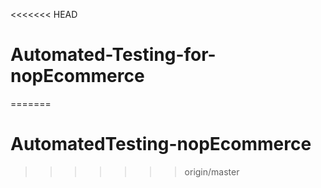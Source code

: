 <<<<<<< HEAD
# Automated-Testing-for-nopEcommerce
=======
# AutomatedTesting-nopEcommerce
>>>>>>> origin/master
